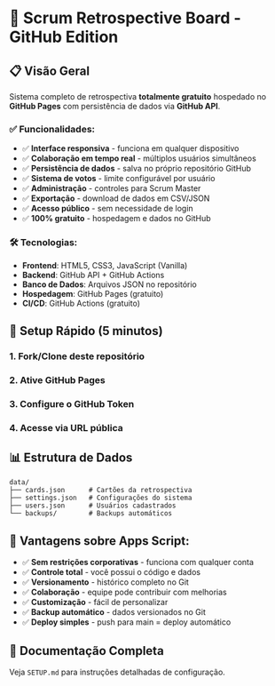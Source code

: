 # 🚀 Scrum Retrospective Board - GitHub Edition

## 📋 **Visão Geral**

Sistema completo de retrospectiva **totalmente gratuito** hospedado no **GitHub Pages** com persistência de dados via **GitHub API**.

### **✅ Funcionalidades:**
- ✅ **Interface responsiva** - funciona em qualquer dispositivo
- ✅ **Colaboração em tempo real** - múltiplos usuários simultâneos
- ✅ **Persistência de dados** - salva no próprio repositório GitHub
- ✅ **Sistema de votos** - limite configurável por usuário
- ✅ **Administração** - controles para Scrum Master
- ✅ **Exportação** - download de dados em CSV/JSON
- ✅ **Acesso público** - sem necessidade de login
- ✅ **100% gratuito** - hospedagem e dados no GitHub

### **🛠️ Tecnologias:**
- **Frontend**: HTML5, CSS3, JavaScript (Vanilla)
- **Backend**: GitHub API + GitHub Actions
- **Banco de Dados**: Arquivos JSON no repositório
- **Hospedagem**: GitHub Pages (gratuito)
- **CI/CD**: GitHub Actions (gratuito)

## 🚀 **Setup Rápido (5 minutos)**

### **1. Fork/Clone deste repositório**
### **2. Ative GitHub Pages**
### **3. Configure o GitHub Token**
### **4. Acesse via URL pública**

## 📊 **Estrutura de Dados**

```
data/
├── cards.json      # Cartões da retrospectiva
├── settings.json   # Configurações do sistema  
├── users.json      # Usuários cadastrados
└── backups/        # Backups automáticos
```

## 🎯 **Vantagens sobre Apps Script:**

- ✅ **Sem restrições corporativas** - funciona com qualquer conta
- ✅ **Controle total** - você possui o código e dados
- ✅ **Versionamento** - histórico completo no Git
- ✅ **Colaboração** - equipe pode contribuir com melhorias
- ✅ **Customização** - fácil de personalizar
- ✅ **Backup automático** - dados versionados no Git
- ✅ **Deploy simples** - push para main = deploy automático

## 📖 **Documentação Completa**

Veja `SETUP.md` para instruções detalhadas de configuração.